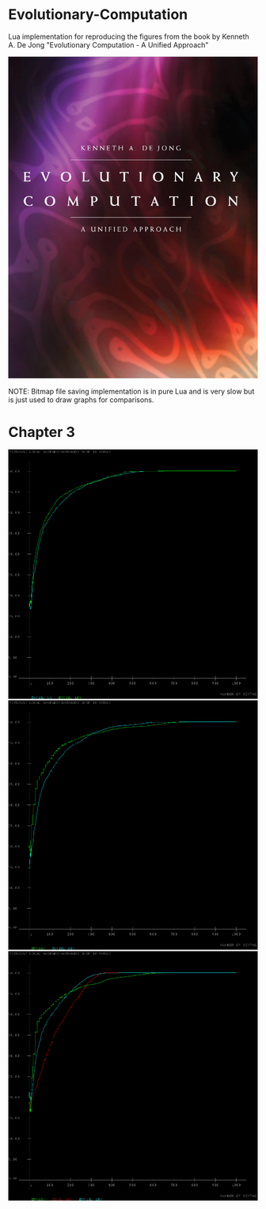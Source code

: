 # Evolutionary-Computation

Lua implementation for reproducing the figures from the book by Kenneth A. De Jong "Evolutionary Computation - A Unified Approach"

![](EC.jpg?raw=true "Evolutionary Computation - A Unified Approach")
 
NOTE: Bitmap file saving implementation is in pure Lua and is very slow but is just used to draw graphs for comparisons.

# Chapter 3

![](EC/Figure3_1.bmp?raw=true "Figure 3.1")
![](EC/Figure3_2.bmp?raw=true "Figure 3.2")
![](EC/Figure3_3.bmp?raw=true "Figure 3.3")
